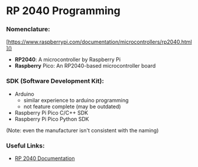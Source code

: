 # RP 2040 Programming

### Nomenclature:
[https://www.raspberrypi.com/documentation/microcontrollers/rp2040.html]()

- **RP2040**: A microcontroller by Raspberry Pi
- **Raspberry** Pico: An RP2040-based microcontroller board

### SDK (Software Development Kit):
- Arduino
    - similar experience to arduino programming
    - not feature complete (may be outdated) 
- Raspberry Pi Pico C/C++ SDK
- Raspberry Pi Pico Python SDK

(Note: even the manufacturer isn't consistent with the naming)















### Useful Links:
- [RP 2040 Documentation](https://www.raspberrypi.com/documentation/microcontrollers/rp2040.html#documentation)